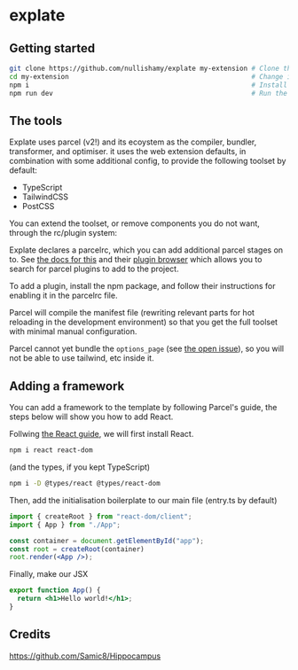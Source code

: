 #  explate

## Getting started
```bash
git clone https://github.com/nullishamy/explate my-extension # Clone the repository
cd my-extension                                              # Change into the directory
npm i                                                        # Install dependencies
npm run dev                                                  # Run the dev server
```

## The tools
Explate uses parcel (v2!) and its ecoystem as the compiler, bundler, transformer, and optimiser.
it uses the web extension defaults, in combination with some additional config, to provide the following
toolset by default:
- TypeScript
- TailwindCSS
- PostCSS

You can extend the toolset, or remove components you do not want, through the rc/plugin system:

Explate declares a parcelrc, which you can add additional parcel stages on to. See [the docs for this](https://parceljs.org/features/plugins/) and their [plugin browser](https://parceljs.org/plugin-browser/) which allows you to search for parcel plugins to add to the project.

To add a plugin, install the npm package, and follow their instructions for enabling it in the parcelrc file.

Parcel will compile the manifest file (rewriting relevant parts for hot reloading in the development environment) so that you get the full toolset with minimal manual configuration.

Parcel cannot yet bundle the `options_page` (see [the open issue](https://github.com/parcel-bundler/parcel/issues/9090)), so you will not be able to use tailwind, etc inside it.

## Adding a framework

You can add a framework to the template by following Parcel's guide, the steps below will show you how to add React.

Follwing [the React guide](https://parceljs.org/recipes/react/), we will first install React.
```bash
npm i react react-dom
```

(and the types, if you kept TypeScript)
```bash
npm i -D @types/react @types/react-dom
```

Then, add the initialisation boilerplate to our main file (entry.ts by default)
```jsx
import { createRoot } from "react-dom/client";
import { App } from "./App";

const container = document.getElementById("app");
const root = createRoot(container)
root.render(<App />);
```

Finally, make our JSX
```jsx
export function App() {
  return <h1>Hello world!</h1>;
}
```

## Credits
https://github.com/Samic8/Hippocampus